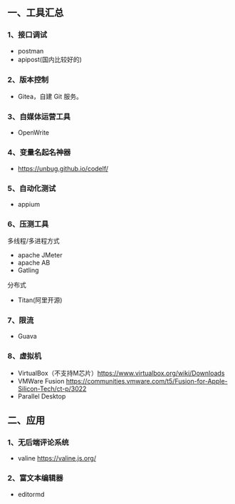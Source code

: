 ## 一、工具汇总

### 1、接口调试
* postman
* apipost(国内比较好的)

### 2、版本控制
* Gitea，自建 Git 服务。

### 3、自媒体运营工具
* OpenWrite

### 4、变量名起名神器
* https://unbug.github.io/codelf/

### 5、自动化测试
* appium

### 6、压测工具
多线程/多进程方式
* apache JMeter
* apache AB
* Gatling

分布式
* Titan(阿里开源)

### 7、限流

* Guava

### 8、虚拟机

- VirtualBox（不支持M芯片）https://www.virtualbox.org/wiki/Downloads
- VMWare Fusion https://communities.vmware.com/t5/Fusion-for-Apple-Silicon-Tech/ct-p/3022
- Parallel Desktop

## 二、应用

### 1、无后端评论系统

- valine https://valine.js.org/

### 2、富文本编辑器

- editormd 

